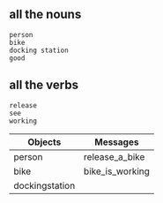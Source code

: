 ## all the nouns

```
person
bike
docking station
good
```

## all the verbs

```
release
see
working
```

Objects  | Messages
------------- | -------------
 person | release_a_bike
  bike |  bike_is_working
dockingstation    |
